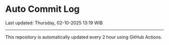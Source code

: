 # Auto Commit Log

Last updated: Thursday, 02-10-2025 13:19 WIB

---

This repository is automatically updated every 2 hour using GitHub Actions.
